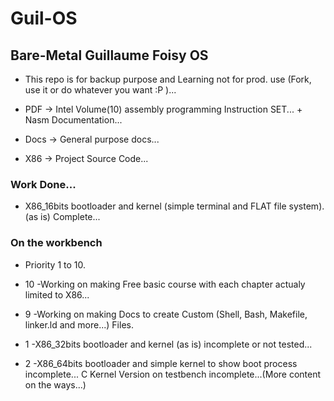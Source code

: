 # Guil-OS
## Bare-Metal Guillaume Foisy OS
 
- This repo is for backup purpose and Learning not for prod. use  (Fork, use it or do whatever you want :P )...

- PDF  -> Intel Volume(10) assembly programming  Instruction SET...   +   Nasm Documentation...

- Docs -> General purpose docs...

- X86  -> Project Source Code...
  
 ### Work Done...
 
  - X86_16bits bootloader and kernel (simple terminal and FLAT file system).  (as is) Complete...


 ### On the workbench

  - Priority 1 to 10.
 
  - 10 -Working on making Free basic course with each chapter actualy limited to X86...
 
  - 9 -Working on making Docs to create Custom (Shell, Bash, Makefile, linker.ld and more...) Files.

  - 1 -X86_32bits  bootloader and kernel (as is) incomplete or not tested...

  - 2 -X86_64bits bootloader and simple kernel to show boot process incomplete...  C Kernel Version on testbench incomplete...(More content on the ways...)
